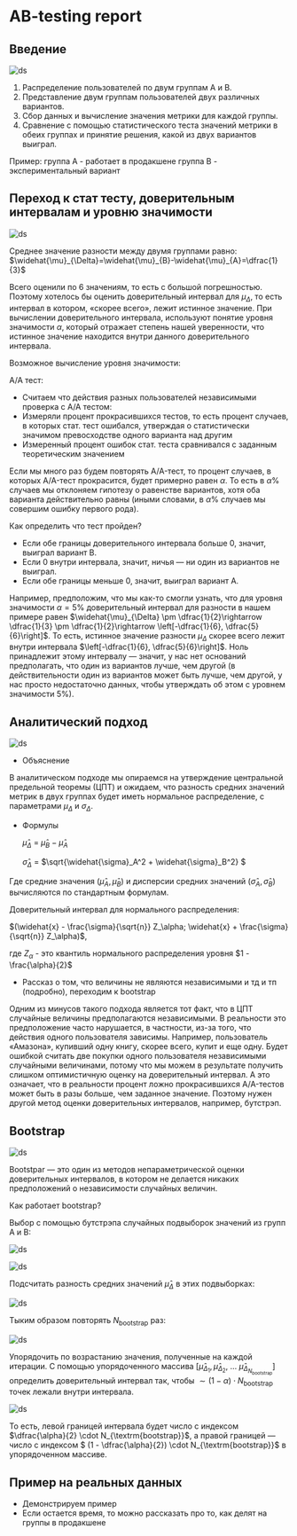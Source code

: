 # AB-testing report 
## Введение

![ds](./interaction.png)
1. Распределение пользователей по двум группам A и B.
2. Представление двум группам пользователей двух различных вариантов.
3. Сбор данных и вычисление значения метрики для каждой группы.
4. Сравнение с помощью статистического теста значений метрики в обеих группах и принятие решения, какой из двух вариантов выиграл.

Пример: группа A - работает в продакшене
группа B - экспериментальный вариант

## Переход к стат тесту, доверительным интервалам и уровню значимости
![ds](./test1.png)

Среднее значение разности между двумя группами равно: $\widehat{\mu}_{\Delta}=\widehat{\mu}_{B}-\widehat{\mu}_{A}=\dfrac{1}{3}$

Всего оценили по 6 значениям, то есть с большой погрешностью.
Поэтому хотелось бы оценить доверительный интервал для  $\mu_{\Delta}$, то есть интервал в котором, «скорее всего», лежит истинное значение.
При вычислении доверительного интервала, используют понятие уровня значимости $\alpha$, который отражает степень нашей уверенности, что истинное значение находится внутри данного доверительного интервала.

Возможное вычисление уровня значимости: 

A/A тест:
* Считаем что действия разных пользователей независимыми
проверка с A/A тестом:
* Измеряли процент прокрасившихся тестов, то есть процент случаев, в которых стат. тест ошибался, утверждая о статистически значимом превосходстве одного варианта над другим
* Измеренный процент ошибок стат. теста сравнивался с заданным теоретическим значением

Если мы много раз будем повторять A/A-тест, то процент случаев, в которых A/A-тест прокрасится, будет примерно равен $\alpha$. То есть в $\alpha \%$ случаев мы отклоняем гипотезу о равенстве вариантов, хотя оба варианта действительно равны (иными словами, в $\alpha \%$ случаев мы совершим ошибку первого рода).

Как определить что тест пройден?
 * Если обе границы доверительного интервала больше 0, значит, выиграл вариант B.
 * Если 0 внутри интервала, значит, ничья — ни один из вариантов не выиграл.
 * Если обе границы меньше 0, значит, выиграл вариант A.

 Например, предположим, что мы как-то смогли узнать, что для уровня значимости $\alpha=5\%$ доверительный интервал для разности в нашем примере равен $\widehat{\mu}_{\Delta} \pm \dfrac{1}{2}\rightarrow \dfrac{1}{3} \pm \dfrac{1}{2}\rightarrow \left[-\dfrac{1}{6}, \dfrac{5}{6}\right]$. То есть, истинное значение разности $\mu_{\Delta}$ скорее всего лежит внутри интервала $\left[-\dfrac{1}{6}, \dfrac{5}{6}\right]$. 
  Ноль принадлежит этому интервалу — значит, у нас нет оснований предполагать, что один из вариантов лучше, чем другой (в действительности один из вариантов может быть лучше, чем другой, у нас просто недостаточно данных, чтобы утверждать об этом с уровнем значимости 5%).


## Аналитический подход
![ds](./analytic_estimation.png)
* Объяснение

В аналитическом подходе мы опираемся на утверждение центральной предельной теоремы (ЦПТ) и ожидаем, что разность средних значений метрик в двух группах будет иметь нормальное распределение, с параметрами $\mu_{\Delta}$ и $\sigma_{\Delta}$. 
* Формулы 

    $\widehat{\mu}_{\Delta}$ = $\widehat{\mu}_{B} - \widehat{\mu}_{A}$ 
    
     $\widehat{\sigma}_{\Delta}$ = $\sqrt{\widehat{\sigma}_A^2 + \widehat{\sigma}_B^2} $

Где средние значения ($\widehat{\mu}_A, \widehat{\mu}_B$) и дисперсии средних значений ($\widehat{\sigma}_A, \widehat{\sigma}_B$) вычисляются по стандартным формулам.

Доверительный интервал для нормального распределения:

$(\widehat{x} - \frac{\sigma}{\sqrt{n}} Z_\alpha; \widehat{x} + \frac{\sigma}{\sqrt{n}} Z_\alpha)$,

где $Z_\alpha$ - это квантиль нормального
распределения уровня $1 - \frac{\alpha}{2}$
* Рассказ о том, что величины не являются независимыми и тд и тп (подробно), переходим к bootstrap

Одним из минусов такого подхода является тот факт, что в ЦПТ случайные величины предполагаются независимыми. В реальности это предположение часто нарушается, в частности, из-за того, что действия одного пользователя зависимы. Например, пользователь «Амазона», купивший одну книгу, скорее всего, купит и еще одну. Будет ошибкой считать две покупки одного пользователя независимыми случайными величинами, потому что мы можем в результате получить слишком оптимистичную оценку на доверительный интервал. А это означает, что в реальности процент ложно прокрасившихся A/A-тестов может быть в разы больше, чем заданное значение. Поэтому нужен другой метод оценки доверительных интервалов, например, бутстрэп.

## Bootstrap

![ds](./bootstrap.png)

Bootstpar — это один из методов непараметрической оценки доверительных интервалов, в котором не делается никаких предположений о независимости случайных величин. 

Как работает bootstrap?

Выбор с помощью бутстрэпа случайных подвыборок значений из групп A и B:

![ds](./bootstrap1.png)

![ds](./bootstrap2.png)

Подсчитать разность средних значений $\widehat{\mu}_{\Delta}$ в этих подвыборках:

![ds](./bootstrap3.png)



Тыким образом повторять $N_{\textrm{bootstrap}}$ раз:

![ds](./bootstrap4.png)



Упорядочить по возрастанию значения, полученные на каждой итерации. С помощью упорядоченного массива $\left[\widehat{\mu}_{\Delta_1}, \widehat{\mu}_{\Delta_2}, ~ \dots ~ \widehat{\mu}_{\Delta_{N_{\textrm{bootstrap}}}}\right]$ определить доверительный интервал так, чтобы $\sim (1- \alpha)\cdot N_{\textrm{bootstrap}}$ точек лежали внутри интервала. 

![ds](./bootstrap5.jpg)

То есть, левой границей интервала будет число с индексом
$\dfrac{\alpha}{2} \cdot N_{\textrm{bootstrap}}$, а правой границей — число с индексом $ (1 - \dfrac{\alpha}{2}) \cdot N_{\textrm{bootstrap}}$ в упорядоченном массиве.

## Пример на реальных данных
* Демонстрируем пример
* Если остается время, то можно рассказать про то, как делят на группы в продакшене